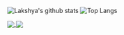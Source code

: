 ![Lakshya's github stats](https://github-readme-stats.vercel.app/api?username=kumarlakshya24&theme=synthwave&show_icons=true) ![Top Langs](https://github-readme-stats.vercel.app/api/top-langs/?username=kumarlakshya24&layout=compact)

<a href="https://github.com/kumarlakshya24/kumarlakshya24">
  <img align="center" src="https://github-readme-stats.vercel.app/api/pin/?username=kumarlakshya24&repo=hexo" />
</a>
<a href="https://github.com/kumarlakshya24/kumarlakshya24">
  <img align="center" src="https://github-readme-stats.vercel.app/api/pin/?username=kumarlakshya24&repo=hexo" />
</a>
